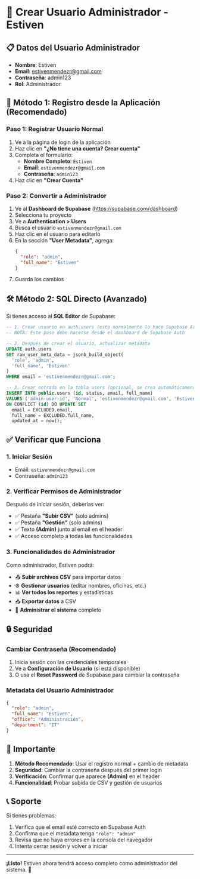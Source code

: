 # 🔐 Crear Usuario Administrador - Estiven

## 📋 Datos del Usuario Administrador

- **Nombre**: Estiven
- **Email**: estivenmendezr@gmail.com
- **Contraseña**: admin123
- **Rol**: Administrador

## 🚀 Método 1: Registro desde la Aplicación (Recomendado)

### Paso 1: Registrar Usuario Normal
1. Ve a la página de login de la aplicación
2. Haz clic en **"¿No tiene una cuenta? Crear cuenta"**
3. Completa el formulario:
   - **Nombre Completo**: `Estiven`
   - **Email**: `estivenmendezr@gmail.com`
   - **Contraseña**: `admin123`
4. Haz clic en **"Crear Cuenta"**

### Paso 2: Convertir a Administrador
1. Ve al **Dashboard de Supabase** (https://supabase.com/dashboard)
2. Selecciona tu proyecto
3. Ve a **Authentication > Users**
4. Busca el usuario `estivenmendezr@gmail.com`
5. Haz clic en el usuario para editarlo
6. En la sección **"User Metadata"**, agrega:
   ```json
   {
     "role": "admin",
     "full_name": "Estiven"
   }
   ```
7. Guarda los cambios

## 🛠️ Método 2: SQL Directo (Avanzado)

Si tienes acceso al **SQL Editor** de Supabase:

```sql
-- 1. Crear usuario en auth.users (esto normalmente lo hace Supabase Auth)
-- NOTA: Este paso debe hacerse desde el dashboard de Supabase Auth

-- 2. Después de crear el usuario, actualizar metadata
UPDATE auth.users 
SET raw_user_meta_data = jsonb_build_object(
  'role', 'admin',
  'full_name', 'Estiven'
)
WHERE email = 'estivenmendezr@gmail.com';

-- 3. Crear entrada en la tabla users (opcional, se crea automáticamente en la primera importación)
INSERT INTO public.users (id, status, email, full_name)
VALUES ('admin-user-id', 'Normal', 'estivenmendezr@gmail.com', 'Estiven')
ON CONFLICT (id) DO UPDATE SET
  email = EXCLUDED.email,
  full_name = EXCLUDED.full_name,
  updated_at = now();
```

## ✅ Verificar que Funciona

### 1. Iniciar Sesión
- Email: `estivenmendezr@gmail.com`
- Contraseña: `admin123`

### 2. Verificar Permisos de Administrador
Después de iniciar sesión, deberías ver:
- ✅ Pestaña **"Subir CSV"** (solo admins)
- ✅ Pestaña **"Gestión"** (solo admins)
- ✅ Texto **(Admin)** junto al email en el header
- ✅ Acceso completo a todas las funcionalidades

### 3. Funcionalidades de Administrador
Como administrador, Estiven podrá:
- 📤 **Subir archivos CSV** para importar datos
- ⚙️ **Gestionar usuarios** (editar nombres, oficinas, etc.)
- 📊 **Ver todos los reportes** y estadísticas
- 📥 **Exportar datos** a CSV
- 👥 **Administrar el sistema** completo

## 🔒 Seguridad

### Cambiar Contraseña (Recomendado)
1. Inicia sesión con las credenciales temporales
2. Ve a **Configuración de Usuario** (si está disponible)
3. O usa el **Reset Password** de Supabase para cambiar la contraseña

### Metadata del Usuario Administrador
```json
{
  "role": "admin",
  "full_name": "Estiven",
  "office": "Administración",
  "department": "IT"
}
```

## 🚨 Importante

1. **Método Recomendado**: Usar el registro normal + cambio de metadata
2. **Seguridad**: Cambiar la contraseña después del primer login
3. **Verificación**: Confirmar que aparece **(Admin)** en el header
4. **Funcionalidad**: Probar subida de CSV y gestión de usuarios

## 📞 Soporte

Si tienes problemas:
1. Verifica que el email esté correcto en Supabase Auth
2. Confirma que el metadata tenga `"role": "admin"`
3. Revisa que no haya errores en la consola del navegador
4. Intenta cerrar sesión y volver a iniciar

---

**¡Listo!** Estiven ahora tendrá acceso completo como administrador del sistema. 🎉